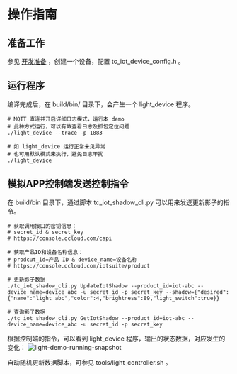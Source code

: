 # 操作指南
## 准备工作
参见 [开发准备](https://github.com/tencentyun/tencent-cloud-iotsuite-embedded-c/blob/master/README.md) ，创建一个设备，配置 tc_iot_device_config.h 。

## 运行程序
编译完成后，在 build/bin/ 目录下，会产生一个 light_device 程序。

```shell
# MQTT 直连并开启详细日志模式，运行本 demo
# 此种方式运行，可以有效查看日志及抓包定位问题
./light_device --trace -p 1883

# 如 light_device 运行正常未见异常
# 也可用默认模式来执行，避免日志干扰
./light_device

```

## 模拟APP控制端发送控制指令
在 build/bin 目录下，通过脚本 tc_iot_shadow_cli.py 可以用来发送更新影子的指令。

```shell
# 获取调用接口的密钥信息：
# secret_id & secret_key
# https://console.qcloud.com/capi

# 获取产品ID和设备名称信息：
# prodcut_id=产品 ID & device_name=设备名称
# https://console.qcloud.com/iotsuite/product

# 更新影子数据
./tc_iot_shadow_cli.py UpdateIotShadow --product_id=iot-abc --device_name=device_abc -u secret_id -p secret_key --shadow={"desired":{"name":"light abc","color":4,"brightness":89,"light_switch":true}}

# 查询影子数据
./tc_iot_shadow_cli.py GetIotShadow --product_id=iot-abc --device_name=device_abc -u secret_id -p secret_key

```

根据控制端的指令，可以看到 light_device 程序，输出的状态数据，对应发生的变化：
![light-demo-running-snapshot](https://user-images.githubusercontent.com/990858/36832414-5ff5c806-1d66-11e8-8638-cdd31aaf4486.png)


自动随机更新数据脚本，可参见 tools/light_controller.sh 。



